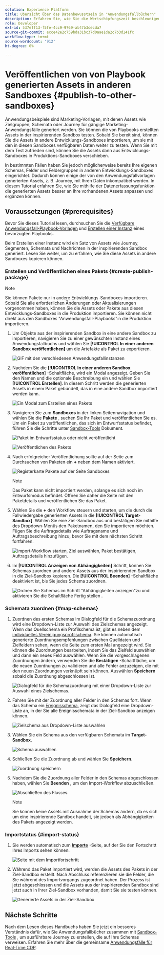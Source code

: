 ```yaml
---
solution: Experience Platform
title: Übersicht über das Datenbewusstsein in "Anwendungsfallbüchern"
description: Erfahren Sie, wie Sie die Wertschöpfungszeit beschleunigen können, indem Sie die in der zugrunde liegenden inspirierenden Sandbox erstellten Assets in andere Sandboxes kopieren.
role: Developer
exl-id: 537eff13-f5fe-4cc9-9769-ab47b3cecda7
source-git-commit: ecce42e2c759bda31bc37d0aae1da2c7b3d141fc
workflow-type: tm+mt
source-wordcount: '912'
ht-degree: 0%

---
```


# Veröffentlichen von von Playbook generierten Assets in anderen Sandboxes {#publish-to-other-sandboxes}

Anwendungsbeispiele sind Marketing-Vorlagen, mit denen Assets wie Zielgruppen, Schemata oder Journey für gängige Marketing-Anwendungsfälle generiert werden. Sie können die von Playbooks erstellten Assets in der inspirierenden Sandbox testen. Sobald Sie bereit sind, können Sie die Assets in andere Entwicklungs-Sandboxes importieren, um sie mit den in diesen Sandboxes verfügbaren Daten weiter zu testen. Wenn Sie mit dem Test zufrieden sind, können Sie die Assets dann aus Entwicklungs-Sandboxes in Produktions-Sandboxes verschieben.

In bestimmten Fällen haben Sie jedoch möglicherweise bereits Ihre eigenen Schemas, Felder und Feldergruppen in anderen Entwicklungs-Sandboxes eingerichtet. Dadurch können einige der von den Anwendungsfallvorlagen generierten Assets, z. B. Journey, mit Ihren Daten inkompatibel werden. In diesem Tutorial erfahren Sie, wie Sie mithilfe der Datenerfassungsfunktion die generierten Assets besser an Ihre vorhandenen Assets anpassen und ergänzen können.

## Voraussetzungen {#prerequisites}

Bevor Sie dieses Tutorial lesen, durchsuchen Sie die [Verfügbare Anwendungsfall-Playbook-Vorlagen](/help/use-case-playbooks/playbooks/discover.md#search-and-filter) und [Erstellen einer Instanz](/help/use-case-playbooks/playbooks/create-share-reuse.md) eines bevorzugten Playbooks.

Beim Erstellen einer Instanz wird ein Satz von Assets wie Journey, Segmenten, Schemata und Nachrichten in der inspirierenden Sandbox generiert. Lesen Sie weiter, um zu erfahren, wie Sie diese Assets in andere Sandboxes kopieren können.

### Erstellen und Veröffentlichen eines Pakets {#create-publish-package}

>[!NOTE]
>
> Sie können Pakete nur in andere Entwicklungs-Sandboxes importieren. Sobald Sie alle erforderlichen Änderungen oder Aktualisierungen vorgenommen haben, können Sie die Assets oder Pakete aus diesen Entwicklungs-Sandboxes in die Produktion importieren. Sie können nicht direkt aus den Sandboxes &quot;Anwendungsfall-Playbooks&quot;in die Produktion importieren.

1. Um Objekte aus der inspirierenden Sandbox in eine andere Sandbox zu importieren, navigieren Sie zu einer gewünschten Instanz eines Anwendungsfallbuchs und wählen Sie **[!UICONTROL In einer anderen Sandbox veröffentlichen]** um die Artefakte als Paket zu exportieren.

   ![GIF mit den verschiedenen Anwendungsfallinstanzen](/help/use-case-playbooks/assets/playbooks/data-awareness/browse-to-existing-instances-of-playbook.gif)

2. Nachdem Sie die **[!UICONTROL In einer anderen Sandbox veröffentlichen]** -Schaltfläche, wird ein Modal angezeigt. Geben Sie den Namen und die optionale Beschreibung ein und wählen Sie **[!UICONTROL Erstellen]**. In diesem Schritt werden die generierten Assets in einem Paket gebündelt, das in eine andere Sandbox importiert werden kann.

   ![Ein Modal zum Erstellen eines Pakets](/help/use-case-playbooks/assets/playbooks/data-awareness/create-package-modal.png)

3. Navigieren Sie zum **Sandboxes** in der linken Seitennavigation und wählen Sie die **Pakete** , suchen Sie Ihr Paket und veröffentlichen Sie es. Um ein Paket zu veröffentlichen, das sich im Entwurfsstatus befindet, führen Sie die Schritte unter [Sandbox-Tools](/help/sandboxes/ui/sandbox-tooling.md#add-an-object-to-an-existing-package-and-publish) Dokument.

   ![Paket im Entwurfsstatus oder nicht veröffentlicht](/help/use-case-playbooks/assets/playbooks/data-awareness/draft-mode.png)

   ![Veröffentlichen des Pakets](/help/use-case-playbooks/assets/playbooks/data-awareness/publish-draft.png)

4. Nach erfolgreicher Veröffentlichung sollte auf der Seite zum Durchsuchen von Paketen ein **+** neben dem Namen aktiviert.

   ![Registerkarte Pakete auf der Seite Sandboxes](/help/use-case-playbooks/assets/playbooks/data-awareness/packages.png)

   >[!NOTE]
   >
   > Das Paket kann nicht importiert werden, solange es sich noch im Entwurfsmodus befindet. Öffnen Sie daher die Seite mit den Paketdetails und veröffentlichen Sie das Paket.

5. Wählen Sie die **+** den Workflow steuern und starten, um die durch die Fallwiedergabe generierten Assets in die **[!UICONTROL Target-Sandbox]**. Wählen Sie eine Ziel-Sandbox aus und bestätigen Sie mithilfe des Dropdown-Menüs den Paketnamen, den Sie importieren möchten. Fügen Sie die Auftragsdetails wie Auftragsname und Auftragsbeschreibung hinzu, bevor Sie mit dem nächsten Schritt fortfahren.

   ![Import-Workflow starten, Ziel auswählen, Paket bestätigen, Auftragsdetails hinzufügen.](/help/use-case-playbooks/assets/playbooks/data-awareness/import-package-import-settings.png)

6. Im **[!UICONTROL Anzeigen von Abhängigkeiten]** Schritt, können Sie Schemas zuordnen und andere Assets aus der inspirierenden Sandbox in die Ziel-Sandbox kopieren. Die **[!UICONTROL Beenden]** -Schaltfläche deaktiviert ist, bis Sie jedes Schema zuordnen.

   ![Ordnen Sie Schemas im Schritt &quot;Abhängigkeiten anzeigen&quot;zu und aktivieren Sie die Schaltfläche Fertig stellen .](/help/use-case-playbooks/assets/playbooks/data-awareness/import-package-view-dependencies.png)

### Schemata zuordnen {#map-schemas}

1. Zuordnen des ersten Schemas Im Dialogfeld für die Schemazuordnung wird eine Dropdown-Liste zur Auswahl des Zielschemas angezeigt. Wenn das Quellschema ein Profilschema ist, gibt es neben dem [individuelles Vereinigungsprofilschema](/help/xdm/classes/individual-profile.md). Sie können automatisch generierte Zuordnungsempfehlungen zwischen Quelldaten und Zielfeldern sehen, wenn die Seite zum ersten Mal angezeigt wird. Sie können die Zuordnungen bearbeiten, indem Sie das Zielfeld auswählen und dann ein neues Feld auswählen. Wenn Sie die vorgeschlagenen Zuordnungen ändern, verwenden Sie die **Bestätigen** -Schaltfläche, um die neuen Zuordnungen zu validieren und alle Fehler anzuzeigen, die mit den neuen Zuordnungen verknüpft sein können. Auswählen **Speichern** sobald die Zuordnung abgeschlossen ist.

   ![Dialogfeld für die Schemazuordnung mit einer Dropdown-Liste zur Auswahl eines Zielschemas.](/help/use-case-playbooks/assets/playbooks/data-awareness/map-to-existing-fields.png)

2. Fahren Sie mit der Zuordnung aller Felder in den Schemas fort. Wenn das Schema ein [Ereignisschema](/help/xdm/classes/experienceevent.md), zeigt das Dialogfeld eine Dropdown-Liste an, in der Sie alle Ereignisschemata in der Ziel-Sandbox anzeigen können.

   ![Zielschema aus Dropdown-Liste auswählen](/help/use-case-playbooks/assets/playbooks/data-awareness/map-to-event-schema.png)

3. Wählen Sie ein Schema aus den verfügbaren Schemata im **Target-Sandbox**.

   ![Schema auswählen](/help/use-case-playbooks/assets/playbooks/data-awareness/map-to-available-schemas.png)

4. Schließen Sie die Zuordnung ab und wählen Sie **Speichern**.

   ![Zuordnung speichern](/help/use-case-playbooks/assets/playbooks/data-awareness/map-to-existing-modal.png)

5. Nachdem Sie die Zuordnung aller Felder in den Schemas abgeschlossen haben, wählen Sie **Beenden** , um den Import-Workflow abzuschließen.

   ![Abschließen des Flusses](/help/use-case-playbooks/assets/playbooks/data-awareness/complete-flow.png)

   >[!NOTE]
   >
   > Sie können keine Assets mit Ausnahme der Schemas ändern, da es sich um eine inspirierende Sandbox handelt, sie jedoch als Abhängigkeiten des Pakets angezeigt werden.

### Importstatus {#import-status}

1. Sie werden automatisch zum [**Importe**](/help/sandboxes/ui/sandbox-tooling.md#view-import-details) -Seite, auf der Sie den Fortschritt Ihres Imports sehen können.

   ![Seite mit dem Importfortschritt](/help/use-case-playbooks/assets/playbooks/data-awareness/import-progress.png)

2. Während das Paket importiert wird, werden die Assets des Pakets in der Ziel-Sandbox erstellt. Nach Abschluss referenzieren sie die Felder, die Sie während des Importvorgangs zugeordnet haben. Der Prozess ist jetzt abgeschlossen und die Assets aus der inspirierenden Sandbox sind jetzt auch in Ihrer Ziel-Sandbox vorhanden, damit Sie sie testen können.

   ![Generierte Assets in der Ziel-Sandbox](/help/use-case-playbooks/assets/playbooks/data-awareness/packages.png)

## Nächste Schritte

Nach dem Lesen dieses Handbuchs haben Sie jetzt ein besseres Verständnis dafür, wie Sie Anwendungsfallbücher zusammen mit [Sandbox-Tools](/help/sandboxes/ui/sandbox-tooling.md#monitor-import-jobs-and-view-import-objects-details) , um ausführbare Journey zu erstellen, die auf Ihre Schemas verweisen. Erfahren Sie mehr über die gemeinsame [Anwendungsfälle für Real-Time CDP](/help/rtcdp/use-case-guides/intelligent-re-engagement/intelligent-re-engagement.md).
